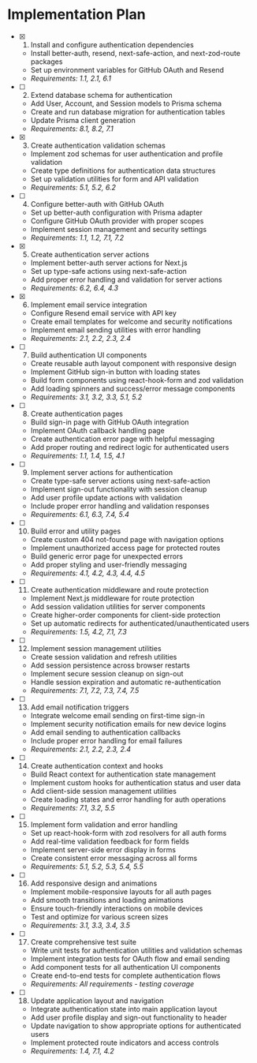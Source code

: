 # Implementation Plan

- [x] 1. Install and configure authentication dependencies

  - Install better-auth, resend, next-safe-action, and next-zod-route packages
  - Set up environment variables for GitHub OAuth and Resend
  - _Requirements: 1.1, 2.1, 6.1_

- [ ] 2. Extend database schema for authentication

  - Add User, Account, and Session models to Prisma schema
  - Create and run database migration for authentication tables
  - Update Prisma client generation
  - _Requirements: 8.1, 8.2, 7.1_

- [x] 3. Create authentication validation schemas

  - Implement zod schemas for user authentication and profile validation
  - Create type definitions for authentication data structures
  - Set up validation utilities for form and API validation
  - _Requirements: 5.1, 5.2, 6.2_

- [ ] 4. Configure better-auth with GitHub OAuth

  - Set up better-auth configuration with Prisma adapter
  - Configure GitHub OAuth provider with proper scopes
  - Implement session management and security settings
  - _Requirements: 1.1, 1.2, 7.1, 7.2_

- [x] 5. Create authentication server actions

  - Implement better-auth server actions for Next.js
  - Set up type-safe actions using next-safe-action
  - Add proper error handling and validation for server actions
  - _Requirements: 6.2, 6.4, 4.3_

- [x] 6. Implement email service integration






  - Configure Resend email service with API key
  - Create email templates for welcome and security notifications
  - Implement email sending utilities with error handling
  - _Requirements: 2.1, 2.2, 2.3, 2.4_

- [ ] 7. Build authentication UI components







  - Create reusable auth layout component with responsive design
  - Implement GitHub sign-in button with loading states
  - Build form components using react-hook-form and zod validation
  - Add loading spinners and success/error message components
  - _Requirements: 3.1, 3.2, 3.3, 5.1, 5.2_

- [ ] 8. Create authentication pages

  - Build sign-in page with GitHub OAuth integration
  - Implement OAuth callback handling page
  - Create authentication error page with helpful messaging
  - Add proper routing and redirect logic for authenticated users
  - _Requirements: 1.1, 1.4, 1.5, 4.1_

- [ ] 9. Implement server actions for authentication

  - Create type-safe server actions using next-safe-action
  - Implement sign-out functionality with session cleanup
  - Add user profile update actions with validation
  - Include proper error handling and validation responses
  - _Requirements: 6.1, 6.3, 7.4, 5.4_

- [ ] 10. Build error and utility pages

  - Create custom 404 not-found page with navigation options
  - Implement unauthorized access page for protected routes
  - Build generic error page for unexpected errors
  - Add proper styling and user-friendly messaging
  - _Requirements: 4.1, 4.2, 4.3, 4.4, 4.5_

- [ ] 11. Create authentication middleware and route protection

  - Implement Next.js middleware for route protection
  - Add session validation utilities for server components
  - Create higher-order components for client-side protection
  - Set up automatic redirects for authenticated/unauthenticated users
  - _Requirements: 1.5, 4.2, 7.1, 7.3_

- [ ] 12. Implement session management utilities

  - Create session validation and refresh utilities
  - Add session persistence across browser restarts
  - Implement secure session cleanup on sign-out
  - Handle session expiration and automatic re-authentication
  - _Requirements: 7.1, 7.2, 7.3, 7.4, 7.5_

- [ ] 13. Add email notification triggers

  - Integrate welcome email sending on first-time sign-in
  - Implement security notification emails for new device logins
  - Add email sending to authentication callbacks
  - Include proper error handling for email failures
  - _Requirements: 2.1, 2.2, 2.3, 2.4_

- [ ] 14. Create authentication context and hooks

  - Build React context for authentication state management
  - Implement custom hooks for authentication status and user data
  - Add client-side session management utilities
  - Create loading states and error handling for auth operations
  - _Requirements: 7.1, 3.2, 5.5_

- [ ] 15. Implement form validation and error handling

  - Set up react-hook-form with zod resolvers for all auth forms
  - Add real-time validation feedback for form fields
  - Implement server-side error display in forms
  - Create consistent error messaging across all forms
  - _Requirements: 5.1, 5.2, 5.3, 5.4, 5.5_

- [ ] 16. Add responsive design and animations

  - Implement mobile-responsive layouts for all auth pages
  - Add smooth transitions and loading animations
  - Ensure touch-friendly interactions on mobile devices
  - Test and optimize for various screen sizes
  - _Requirements: 3.1, 3.3, 3.4, 3.5_

- [ ] 17. Create comprehensive test suite

  - Write unit tests for authentication utilities and validation schemas
  - Implement integration tests for OAuth flow and email sending
  - Add component tests for all authentication UI components
  - Create end-to-end tests for complete authentication flows
  - _Requirements: All requirements - testing coverage_

- [ ] 18. Update application layout and navigation
  - Integrate authentication state into main application layout
  - Add user profile display and sign-out functionality to header
  - Update navigation to show appropriate options for authenticated users
  - Implement protected route indicators and access controls
  - _Requirements: 1.4, 7.1, 4.2_
